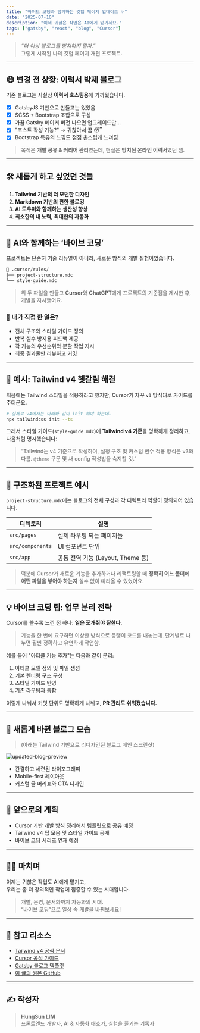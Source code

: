 ```yaml
---
title: "바이브 코딩과 함께하는 깃헙 페이지 업데이트 ✨"
date: "2025-07-10"
description: "이제 귀찮은 작업은 AI에게 맡기세요."
tags: ["gatsby", "react", "blog", "Cursor"]
---
```


> _“더 이상 블로그를 방치하지 말자.”_  
> 그렇게 시작된 나의 깃헙 페이지 개편 프로젝트.

---

## 😅 변경 전 상황: 이력서 박제 블로그

기존 블로그는 사실상 **이력서 호스팅용**에 가까웠습니다.

- [x] GatsbyJS 기반으로 만들고는 있었음  
- [x] SCSS + Bootstrap 조합으로 구성  
- [x] 가끔 Gatsby 메이저 버전 나오면 업그레이드만…  
- [x] "포스트 작성 기능?" → 귀찮아서 끔 😴  
- [x] Bootstrap 특유의 느낌도 점점 촌스럽게 느껴짐  

> 목적은 **개발 공유 & 커리어 관리**였는데, 현실은 **방치된 온라인 이력서**였던 셈.

---

## 🛠️ 새롭게 하고 싶었던 것들

1. **Tailwind 기반의 더 모던한 디자인**
2. **Markdown 기반의 편한 블로깅**
3. **AI 도우미와 함께하는 생산성 향상**
4. **최소한의 내 노력, 최대한의 자동화**

---

## 🤖 AI와 함께하는 ‘바이브 코딩’

프로젝트는 단순히 기술 리뉴얼이 아니라, 새로운 방식의 개발 실험이었습니다.

```bash
📁 .cursor/rules/
├── project-structure.mdc
└── style-guide.mdc
```

> 위 두 파일을 만들고 **Cursor**와 **ChatGPT**에게 프로젝트의 기준점을 제시한 후, 개발을 지시했어요.

### 🎯 내가 직접 한 일은?

- 전체 구조와 스타일 가이드 정의
- 반복 실수 방지용 피드백 제공
- 각 기능의 우선순위와 분할 작업 지시
- 최종 결과물만 리뷰하고 커밋

---

## 🧠 예시: Tailwind v4 헷갈림 해결

처음에는 Tailwind 스타일을 적용하라고 했지만, Cursor가 자꾸 `v3` 방식대로 가이드를 주더군요.

```bash
# 실제로 v4에서는 아래와 같이 init 해야 하는데…
npx tailwindcss init --ts
```

그래서 스타일 가이드(`style-guide.mdc`)에 **Tailwind v4 기준**을 명확하게 정리하고, 다음처럼 명시했습니다:

> “Tailwind는 v4 기준으로 작성하며, 설정 구조 및 커스텀 변수 적용 방식은 v3와 다름. `@theme` 구문 및 새 config 작성법을 숙지할 것.”

---

## 📄 구조화된 프로젝트 예시

`project-structure.mdc`에는 블로그의 전체 구성과 각 디렉토리 역할이 정의되어 있습니다.

| 디렉토리 | 설명 |
|----------|------|
| `src/pages` | 실제 라우팅 되는 페이지들 |
| `src/components` | UI 컴포넌트 단위 |
| `src/app` | 공통 전역 기능 (Layout, Theme 등) |

> 덕분에 Cursor가 새로운 기능을 추가하거나 리팩토링할 때 **정확히 어느 폴더에 어떤 파일을 넣어야 하는지** 실수 없이 따라올 수 있었어요.

---

## 💡 바이브 코딩 팁: 업무 분리 전략

Cursor를 쓸수록 느낀 점 하나: **일은 쪼개줘야 잘한다.**

> 기능을 한 번에 요구하면 이상한 방식으로 뭉탱이 코드를 내놓는데, 단계별로 나누면 훨씬 정확하고 유연하게 작업함.

예를 들어 "아티클 기능 추가"는 다음과 같이 분리:

1. 아티클 모델 정의 및 파일 생성
2. 기본 렌더링 구조 구성
3. 스타일 가이드 반영
4. 기존 라우팅과 통합

이렇게 나눠서 커밋 단위도 명확하게 나뉘고, **PR 관리도 쉬워졌습니다.**

---

## 🎨 새롭게 바뀐 블로그 모습

> (아래는 Tailwind 기반으로 리디자인된 블로그 메인 스크린샷)

![updated-blog-preview](https://via.placeholder.com/1000x600?text=Updated+Blog+Preview+with+Tailwind)

- 간결하고 세련된 타이포그래피  
- Mobile-first 레이아웃  
- 커스텀 글 머리표와 CTA 디자인  

---

## 📌 앞으로의 계획

- Cursor 기반 개발 방식 정리해서 템플릿으로 공유 예정
- Tailwind v4 팁 모음 및 스타일 가이드 공개
- 바이브 코딩 시리즈 연재 예정

---

## 🧑‍💻 마치며

이제는 귀찮은 작업도 AI에게 맡기고,  
우리는 좀 더 창의적인 작업에 집중할 수 있는 시대입니다.

> 개발, 운영, 문서화까지 자동화의 시대.  
> “바이브 코딩”으로 일상 속 개발을 바꿔보세요!

---

## 🔗 참고 리소스

- [Tailwind v4 공식 문서](https://tailwindcss.com/docs)
- [Cursor 공식 가이드](https://www.cursor.so/)
- [Gatsby 블로그 템플릿](https://www.gatsbyjs.com/starters/)
- [이 글의 원본 GitHub](https://github.com/yourname/yourblog)

---

## ✍️ 작성자

> **HungSun LIM**  
> 프론트엔드 개발자, AI & 자동화 애호가, 실험을 즐기는 기록자

